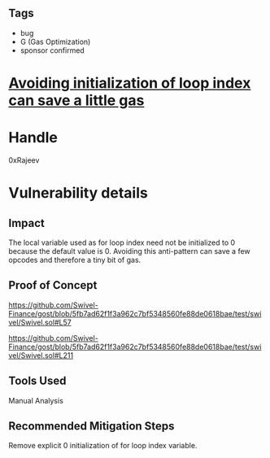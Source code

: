 ## Tags

- bug
- G (Gas Optimization)
- sponsor confirmed

# [Avoiding initialization of loop index can save a little gas](https://github.com/code-423n4/2021-09-swivel-findings/issues/115) 

# Handle

0xRajeev


# Vulnerability details

## Impact

The local variable used as for loop index need not be initialized to 0 because the default value is 0. Avoiding this anti-pattern can save a few opcodes and therefore a tiny bit of gas.

## Proof of Concept

https://github.com/Swivel-Finance/gost/blob/5fb7ad62f1f3a962c7bf5348560fe88de0618bae/test/swivel/Swivel.sol#L57

https://github.com/Swivel-Finance/gost/blob/5fb7ad62f1f3a962c7bf5348560fe88de0618bae/test/swivel/Swivel.sol#L211


## Tools Used
Manual Analysis

## Recommended Mitigation Steps
Remove explicit 0 initialization of for loop index variable.

